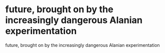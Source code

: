 # future, brought on by the increasingly dangerous Alanian experimentation

future, brought on by the increasingly dangerous Alanian experimentation